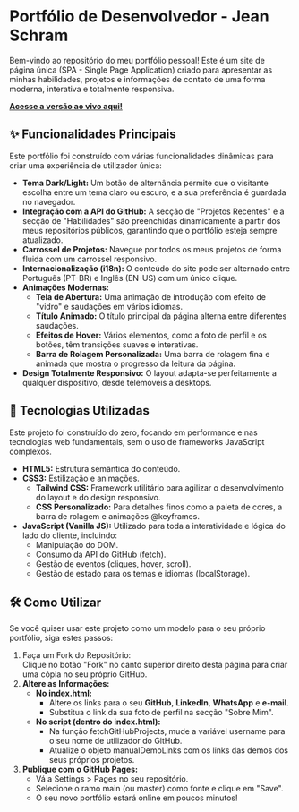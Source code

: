 # **Portfólio de Desenvolvedor \- Jean Schram**

Bem-vindo ao repositório do meu portfólio pessoal\! Este é um site de página única (SPA \- Single Page Application) criado para apresentar as minhas habilidades, projetos e informações de contato de uma forma moderna, interativa e totalmente responsiva.

[**Acesse a versão ao vivo aqui\!**](https://jgssfw.github.io/Project_Portfolio_Site/)

## **✨ Funcionalidades Principais**

Este portfólio foi construído com várias funcionalidades dinâmicas para criar uma experiência de utilizador única:

* **Tema Dark/Light:** Um botão de alternância permite que o visitante escolha entre um tema claro ou escuro, e a sua preferência é guardada no navegador.  
* **Integração com a API do GitHub:** A secção de "Projetos Recentes" e a secção de "Habilidades" são preenchidas dinamicamente a partir dos meus repositórios públicos, garantindo que o portfólio esteja sempre atualizado.  
* **Carrossel de Projetos:** Navegue por todos os meus projetos de forma fluida com um carrossel responsivo.  
* **Internacionalização (i18n):** O conteúdo do site pode ser alternado entre Português (PT-BR) e Inglês (EN-US) com um único clique.  
* **Animações Modernas:**  
  * **Tela de Abertura:** Uma animação de introdução com efeito de "vidro" e saudações em vários idiomas.  
  * **Título Animado:** O título principal da página alterna entre diferentes saudações.  
  * **Efeitos de Hover:** Vários elementos, como a foto de perfil e os botões, têm transições suaves e interativas.  
  * **Barra de Rolagem Personalizada:** Uma barra de rolagem fina e animada que mostra o progresso da leitura da página.  
* **Design Totalmente Responsivo:** O layout adapta-se perfeitamente a qualquer dispositivo, desde telemóveis a desktops.

## **🚀 Tecnologias Utilizadas**

Este projeto foi construído do zero, focando em performance e nas tecnologias web fundamentais, sem o uso de frameworks JavaScript complexos.

* **HTML5:** Estrutura semântica do conteúdo.  
* **CSS3:** Estilização e animações.  
  * **Tailwind CSS:** Framework utilitário para agilizar o desenvolvimento do layout e do design responsivo.  
  * **CSS Personalizado:** Para detalhes finos como a paleta de cores, a barra de rolagem e animações @keyframes.  
* **JavaScript (Vanilla JS):** Utilizado para toda a interatividade e lógica do lado do cliente, incluindo:  
  * Manipulação do DOM.  
  * Consumo da API do GitHub (fetch).  
  * Gestão de eventos (cliques, hover, scroll).  
  * Gestão de estado para os temas e idiomas (localStorage).

## **🛠️ Como Utilizar**

Se você quiser usar este projeto como um modelo para o seu próprio portfólio, siga estes passos:

1. Faça um Fork do Repositório:  
   Clique no botão "Fork" no canto superior direito desta página para criar uma cópia no seu próprio GitHub.  
2. **Altere as Informações:**  
   * **No index.html:**  
     * Altere os links para o seu **GitHub**, **LinkedIn**, **WhatsApp** e **e-mail**.  
     * Substitua o link da sua foto de perfil na secção "Sobre Mim".  
   * **No script (dentro do index.html):**  
     * Na função fetchGitHubProjects, mude a variável username para o seu nome de utilizador do GitHub.  
     * Atualize o objeto manualDemoLinks com os links das demos dos seus próprios projetos.  
3. **Publique com o GitHub Pages:**  
   * Vá a Settings \> Pages no seu repositório.  
   * Selecione o ramo main (ou master) como fonte e clique em "Save".  
   * O seu novo portfólio estará online em poucos minutos\!